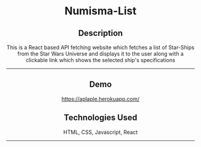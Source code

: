 <span style="text-align:center">

# Numisma-List

## Description
This is a React based API fetching website which fetches a list of Star-Ships from the Star Wars Universe and displays it to the user along with a clickable link which shows the selected ship's specifications

<hr/>

## Demo
https://aplaple.herokuapp.com/

## Technologies Used
  
HTML, CSS, Javascript, React
  
<hr/>
</span>